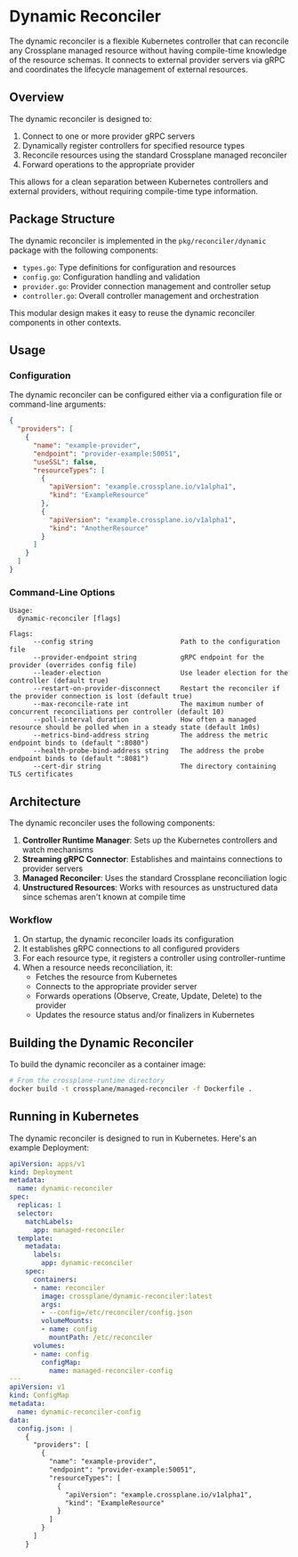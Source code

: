 # Dynamic Reconciler

The dynamic reconciler is a flexible Kubernetes controller that can reconcile any Crossplane managed resource without having compile-time knowledge of the resource schemas. It connects to external provider servers via gRPC and coordinates the lifecycle management of external resources.

## Overview

The dynamic reconciler is designed to:

1. Connect to one or more provider gRPC servers
2. Dynamically register controllers for specified resource types
3. Reconcile resources using the standard Crossplane managed reconciler
4. Forward operations to the appropriate provider

This allows for a clean separation between Kubernetes controllers and external providers, without requiring compile-time type information.

## Package Structure

The dynamic reconciler is implemented in the `pkg/reconciler/dynamic` package with the following components:

- `types.go`: Type definitions for configuration and resources
- `config.go`: Configuration handling and validation
- `provider.go`: Provider connection management and controller setup
- `controller.go`: Overall controller management and orchestration

This modular design makes it easy to reuse the dynamic reconciler components in other contexts.

## Usage

### Configuration

The dynamic reconciler can be configured either via a configuration file or command-line arguments:

```json
{
  "providers": [
    {
      "name": "example-provider",
      "endpoint": "provider-example:50051",
      "useSSL": false,
      "resourceTypes": [
        {
          "apiVersion": "example.crossplane.io/v1alpha1",
          "kind": "ExampleResource"
        },
        {
          "apiVersion": "example.crossplane.io/v1alpha1",
          "kind": "AnotherResource"
        }
      ]
    }
  ]
}
```

### Command-Line Options

```
Usage:
  dynamic-reconciler [flags]

Flags:
      --config string                      Path to the configuration file
      --provider-endpoint string           gRPC endpoint for the provider (overrides config file)
      --leader-election                    Use leader election for the controller (default true)
      --restart-on-provider-disconnect     Restart the reconciler if the provider connection is lost (default true)
      --max-reconcile-rate int             The maximum number of concurrent reconciliations per controller (default 10)
      --poll-interval duration             How often a managed resource should be polled when in a steady state (default 1m0s)
      --metrics-bind-address string        The address the metric endpoint binds to (default ":8080")
      --health-probe-bind-address string   The address the probe endpoint binds to (default ":8081")
      --cert-dir string                    The directory containing TLS certificates
```

## Architecture

The dynamic reconciler uses the following components:

1. **Controller Runtime Manager**: Sets up the Kubernetes controllers and watch mechanisms
2. **Streaming gRPC Connector**: Establishes and maintains connections to provider servers
3. **Managed Reconciler**: Uses the standard Crossplane reconciliation logic
4. **Unstructured Resources**: Works with resources as unstructured data since schemas aren't known at compile time

### Workflow

1. On startup, the dynamic reconciler loads its configuration
2. It establishes gRPC connections to all configured providers
3. For each resource type, it registers a controller using controller-runtime
4. When a resource needs reconciliation, it:
   - Fetches the resource from Kubernetes
   - Connects to the appropriate provider server
   - Forwards operations (Observe, Create, Update, Delete) to the provider
   - Updates the resource status and/or finalizers in Kubernetes

## Building the Dynamic Reconciler

To build the dynamic reconciler as a container image:

```bash
# From the crossplane-runtime directory
docker build -t crossplane/managed-reconciler -f Dockerfile .
```

## Running in Kubernetes

The dynamic reconciler is designed to run in Kubernetes. Here's an example Deployment:

```yaml
apiVersion: apps/v1
kind: Deployment
metadata:
  name: dynamic-reconciler
spec:
  replicas: 1
  selector:
    matchLabels:
      app: managed-reconciler
  template:
    metadata:
      labels:
        app: dynamic-reconciler
    spec:
      containers:
      - name: reconciler
        image: crossplane/dynamic-reconciler:latest
        args:
        - --config=/etc/reconciler/config.json
        volumeMounts:
        - name: config
          mountPath: /etc/reconciler
      volumes:
      - name: config
        configMap:
          name: managed-reconciler-config
---
apiVersion: v1
kind: ConfigMap
metadata:
  name: dynamic-reconciler-config
data:
  config.json: |
    {
      "providers": [
        {
          "name": "example-provider",
          "endpoint": "provider-example:50051",
          "resourceTypes": [
            {
              "apiVersion": "example.crossplane.io/v1alpha1",
              "kind": "ExampleResource"
            }
          ]
        }
      ]
    }
```